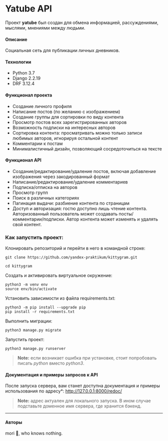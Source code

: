# Yatube API

Проект **yatube** был создан для обмена информацией, рассуждениями, мыслями, мнениями между людьми.

#### Описание
Социальная сеть для публикации личных дневников.

#### Технологии
 - Python 3.7 
 - Django 2.2.19
 - DRF 3.12.4

#### Функционал проекта

 - Создание личного профиля
 - Написание постов (по желанию с изображением)
 - Создание группы для сортировки по виду контента
 - Просмотр постов всех зарегистрированных авторов
 - Возможность подписки на интересных авторов
 - Сортировка контента: просматривать можно только записи любимых авторов, игнорируя остальной контент
 - Комментарии к постам
 - Минималистичный дизайн, позволяющий сосредоточиться на тексте
#### Функционал API
- Создание/редактирование/удаление постов, включая добавление изображения через закодированный формат
- Написание/редактирование/удаление комментариев
- Подписка/отписка на авторов
- Просмотр групп
- Поиск в различных категориях
- Пагинация выдачи: разбиение контента по страницам
- Доступ и авторизация: гостю доступно лишь чтение контента. Авторизованный пользователь может создавать посты/комментарии/подписки. Автор контента может изменять и удалять свой контент.
### Как запустить проект:

Клонировать репозиторий и перейти в него в командной строке:

    git clone https://github.com/yandex-praktikum/kittygram.git

    cd kittygram

Cоздать и активировать виртуальное окружение:

    python3 -m venv env
    source env/bin/activate

Установить зависимости из файла requirements.txt:

    python3 -m pip install --upgrade pip
    pip install -r requirements.txt

Выполнить миграции:

    python3 manage.py migrate

Запустить проект:

    python3 manage.py runserver

> **Note:** если возникает ошибка при установке, стоит попробовать писать *python* вместо *python3*.

#### Документация и примеры запросов к API
После запуска сервера, вам станет доступна документация и примеры использования по адресу*:
http://127.0.0.1:8000/redoc/
> **Note:** адрес актуален для локального запуска. В ином случае подставьте доменное имя сервера, где хранится бэкенд.
---
#### Авторы
mori 🐣, who knows nothing.
